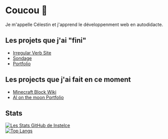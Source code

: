 # Coucou 👋

Je m'appelle Célestin et j'apprend le développenment web en autodidacte.

Les projets que j'ai "fini"
-
- [Irregular Verb Site](https://github.com/Instelce/Irregular_Verb_Site)
- [Sondage](https://github.com/Instelce/Sondage)
- [Portfolio](https://github.com/Instelce/Portfolio)

Les projects que j'ai fait en ce moment 
-
- [Minecraft Block Wiki](https://github.com/Instelce/MinecraftBlockWiki)
- [Al on the moon Portfolio](https://github.com/Instelce/Al_On_The_Moon_Portfolio)

Stats
-
[![Les Stats GitHub de Instelce](https://github-readme-stats.vercel.app/api?username=Instelce&theme=material-palenight)](https://github.com/anuraghazra/github-readme-stats) <br/>
[![Top Langs](https://github-readme-stats.vercel.app/api/top-langs/?username=Instelce&layout=compact&theme=material-palenight)](https://github.com/anuraghazra/github-readme-stats)



